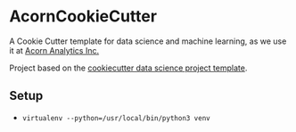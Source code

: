 # AcornCookieCutter

A Cookie Cutter template for data science and machine learning, as we use it at <a href="https://acornanalytics.com">Acorn Analytics Inc.</a>

Project based on the <a href="https://drivendata.github.io/cookiecutter-data-science/">cookiecutter data science project template</a>.

## Setup

- `virtualenv --python=/usr/local/bin/python3 venv`
